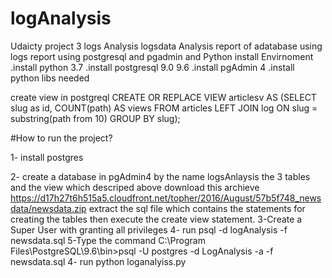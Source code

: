 # logAnalysis
Udaicty project 3 logs Analysis
logsdata Analysis report of adatabase using logs report using postgresql and pgadmin and Python
install Envirnoment 
.install python 3.7 
.install postgresql 9.0 9.6 
.install pgAdmin 4 
.install python libs needed 

create view in postgreql 
CREATE OR REPLACE VIEW articlesv AS
       (SELECT slug as id, COUNT(path) AS views
       FROM articles
       LEFT JOIN log ON slug = substring(path from 10)
       GROUP BY slug);
       
              
 #How to run the project?

1- install postgres

2- create a database in pgAdmin4 by the name logsAnlaysis the 3 tables and the view which descriped above download this archieve
https://d17h27t6h515a5.cloudfront.net/topher/2016/August/57b5f748_newsdata/newsdata.zip
extract the sql file which contains the statements for creating the tables then execute the create view statement.
3-Create a Super User with granting all privileges 
4- run psql -d logAnalysis -f newsdata.sql
5-Type the command C:\Program Files\PostgreSQL\9.6\bin>psql -U postgres -d LogAnalysis -a -f newsdata.sql
4- run python loganalyiss.py
